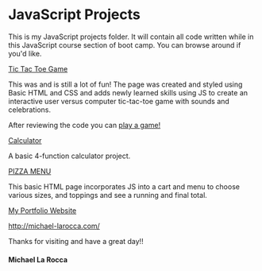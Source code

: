 # JavaScript Projects
 This is my JavaScript projects folder. 
 It will contain all code written while in this JavaScript course section of boot camp.
You can browse around if you'd like.


[Tic Tac Toe Game](https://github.com/Michael1388/JavaScript-Projects/tree/main/TicTacToe)

This was and is still a lot of fun! The page was created and styled using Basic HTML and CSS and adds newly learned skills using JS to create an interactive user versus computer tic-tac-toe game with sounds and celebrations.

After reviewing the code you can [play a game!](http://michael-larocca.com/TicTacToe/TicTacToe.html)

[Calculator](https://github.com/Michael1388/JavaScript-Projects/tree/main/Calculator)

A basic 4-function calculator project.

[PIZZA MENU](https://github.com/Michael1388/JavaScript-Projects/tree/main/Pizza%20Menu)

This basic HTML page incorporates JS into a cart and menu to choose various sizes, and toppings and see a running and final total.


[My Portfolio Website](http://michael-larocca.com/)

 http://michael-larocca.com/ 

Thanks for visiting and have a great day!!

#### Michael La Rocca
